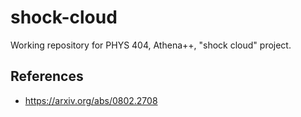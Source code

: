 # shock-cloud
Working repository for PHYS 404, Athena++, "shock cloud" project.

## References
- https://arxiv.org/abs/0802.2708
